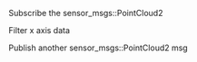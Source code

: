 Subscribe the sensor_msgs::PointCloud2 


Filter x axis data


Publish another sensor_msgs::PointCloud2 msg
